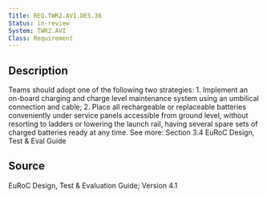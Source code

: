 ```yaml
---
Title: REQ.TWR2.AVI.DES.36
Status: in-review
System: TWR2.AVI
Class: Requirement
---
```


## Description

Teams should adopt one of the following two strategies: 1. Implement an on-board charging and charge level maintenance system using an umbilical connection and cable; 2. Place all rechargeable or replaceable batteries conveniently under service panels accessible from ground level, without resorting to ladders or lowering the launch rail, having several spare sets of charged batteries ready at any time. See more: Section 3.4 EuRoC Design, Test & Eval Guide

## Source

EuRoC Design, Test & Evaluation Guide; Version 4.1